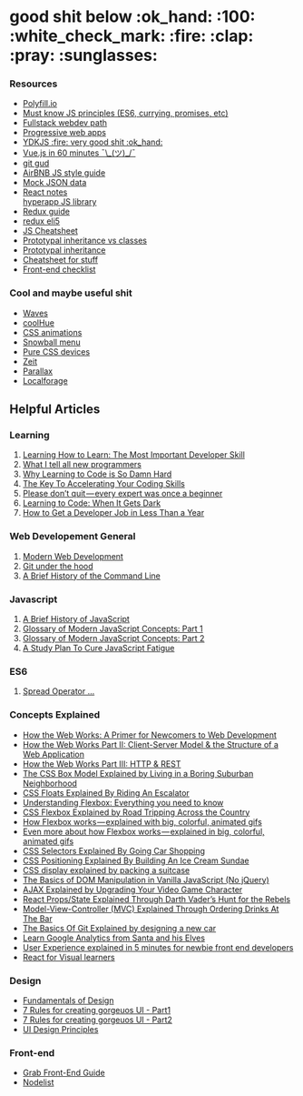 <h1>good shit below :ok_hand: :100: :white_check_mark: :fire: :clap: :pray: :sunglasses:</h1>

<h3>Resources</h3>
<ul>
  <li>
    <a href="https://polyfill.io/v2/docs/">Polyfill.io</a>
  </li>
  <li>
    <a href="https://www.reddit.com/r/webdev/comments/6z359o/must_know_js_principles/?st=J7EG3TA1&sh=5c13e495">Must know JS principles (ES6, currying, promises, etc)</a>
  </li>
  <li>
    <a href="https://github.com/shovanch/fullstack-webdev-path">Fullstack webdev path</a>
  </li>
  <li>
    <a href="https://clockwise.software/blog/progressive-web-apps-the-new-word-in-user-engagement/">Progressive web apps</a>
  </li>
  <li>
    <a href="https://github.com/getify/You-Dont-Know-JS">YDKJS :fire: very good shit :ok_hand:</a>
  </li>
  <li>
    <a href="https://www.youtube.com/watch?v=z6hQqgvGI4Y">Vue.js in 60 minutes ¯\_(ツ)_/¯</a>
  </li>
  <li>
    <a href="http://rogerdudler.github.io/git-guide/">git gud</a>
  </li>
  <li>
    <a href="https://github.com/airbnb/javascript/blob/master/README.md">AirBNB JS style guide</a>
  </li>
  <li>
    <a href="https://jsonplaceholder.typicode.com/">Mock JSON data</a>
  </li>  
  <li>
      <a href="https://docs.google.com/document/d/18fHKCk9fh7_VhKTzDLObNKoTJrzYoIXHfy1_gKj78LY/edit">React notes</a>
    </li
    <li>
      <a href="https://github.com//hyperapp/hyperapp">hyperapp JS library</a>
    </li>
        <li>
      <a href="https://hackernoon.com/a-guide-to-tdd-a-react-redux-todolist-app-part-1-b8a200bb7091">Redux guide</a>
    </li>
    <li>
      <a href="https://www.reddit.com/r/webdev/comments/5h7j6w/reactredux_how_best_to_understand/day443o/?sh=597d4f4b&st=J7S4S4J9">redux eli5</a>
      </li>
      <li>
      <a href="https://github.com/raunofreiberg/modern-js-cheatsheet">JS Cheatsheet</a>
      </li>
      <li>
        <a href="https://medium.com/@TK_CodeBear/prototypal-inheritance-in-javascript-and-how-it-is-different-than-classes-7bfe1626ffdb">Prototypal inheritance vs classes</a>
        </li>
  <li>
    <a href="https://medium.com/javascript-scene/master-the-javascript-interview-what-s-the-difference-between-class-prototypal-inheritance-e4cd0a7562e9">Prototypal inheritance</a>
    </li>
  <li>
    <a href="https://devhints.io/">Cheatsheet for stuff</a>
  </li>
  <li>
    <a href="https://github.com/thedaviddias/Front-End-Checklist/blob/master/README.md">Front-end checklist</a>
  </li>
</ul>
<h3>Cool and maybe useful shit</h3>
<ul>
    <li>
        <a href="https://codepen.io/rstacruz/pen/oxJqNv">Waves</a>
    </li>
    <li>
        <a href="https://webkul.github.io/coolhue/">coolHue</a>
    </li>
    <li>
        <a href="https://daneden.github.io/animate.css/">CSS animations</a>
    </li>
    <li>
        <a href="https://codepen.io/virgilpana/pen/NPzodr">Snowball menu</a>
    </li>
    <li>
        <a href="https://codepen.io/TrevorEyre/full/dvNwqG/">Pure CSS devices</a>
    </li>
    <li>
        <a href="https://zeit.co/">Zeit</a>
    </li>
    <li>
      <a href="https://github.com/dixonandmoe/rellax">Parallax</a>
    </li>    
    <li>
    <a href="https://github.com/localForage/localForage">Localforage</a>
    </li>
</ul>

## Helpful Articles

### Learning
1. [Learning How to Learn: The Most Important Developer Skill](https://medium.freecodecamp.com/learning-how-to-learn-the-most-important-developer-skill-7bf62dfaf67d)
2. [What I tell all new programmers](https://josephg.com/blog/what-i-tell-all-new-programmers/)
3. [Why Learning to Code is So Damn Hard](https://www.vikingcodeschool.com/posts/why-learning-to-code-is-so-damn-hard)
4. [The Key To Accelerating Your Coding Skills](http://blog.thefirehoseproject.com/posts/learn-to-code-and-be-self-reliant/)
5. [Please don’t quit — every expert was once a beginner](https://medium.freecodecamp.com/please-dont-quit-every-expert-was-once-a-beginner-6d8f8933a338)
6. [Learning to Code: When It Gets Dark](https://medium.freecodecamp.com/learning-to-code-when-it-gets-dark-e485edfb58fd)
7. [How to Get a Developer Job in Less Than a Year](https://medium.freecodecamp.com/how-to-get-a-developer-job-in-less-than-a-year-c27bbfe71645)

### Web Developement General
1. [Modern Web Development](https://hackernoon.com/modern-web-development-bf0b2ef0e22e)
2. [Git under the hood](https://medium.freecodecamp.com/git-internals-for-curious-developers-a1e44e7ecafe)
3. [A Brief History of the Command Line](https://medium.freecodecamp.com/the-command-line-1fdbc692b3bf)

### Javascript
1. [A Brief History of JavaScript](https://auth0.com/blog/a-brief-history-of-javascript/)
2. [Glossary of Modern JavaScript Concepts: Part 1](https://auth0.com/blog/glossary-of-modern-javascript-concepts/)
3. [Glossary of Modern JavaScript Concepts: Part 2](https://auth0.com/blog/glossary-of-modern-javascript-concepts-part-2/)
4. [A Study Plan To Cure JavaScript Fatigue](https://medium.freecodecamp.com/a-study-plan-to-cure-javascript-fatigue-8ad3a54f2eb1)

### ES6
1. [Spread Operator ...](https://davidwalsh.name/spread-operator)

### Concepts Explained

* [How the Web Works: A Primer for Newcomers to Web Development ](https://medium.freecodecamp.com/how-the-web-works-a-primer-for-newcomers-to-web-development-or-anyone-really-b4584e63585c)
* [How the Web Works Part II: Client-Server Model & the Structure of a Web Application](https://medium.freecodecamp.com/how-the-web-works-part-ii-client-server-model-the-structure-of-a-web-application-735b4b6d76e3)
* [How the Web Works Part III: HTTP & REST](https://medium.freecodecamp.com/how-the-web-works-part-iii-http-rest-e61bc50fa0a#.h2reqv9ey)
* [The CSS Box Model Explained by Living in a Boring Suburban Neighborhood](https://medium.freecodecamp.com/css-box-model-explained-by-living-in-a-boring-suburban-neighborhood-9a9e692773c1)
* [CSS Floats Explained By Riding An Escalator](https://medium.freecodecamp.com/css-floats-explained-by-riding-an-escalator-57fa55232333)
* [Understanding Flexbox: Everything you need to know](https://medium.freecodecamp.com/understanding-flexbox-everything-you-need-to-know-b4013d4dc9af)
* [CSS Flexbox Explained by Road Tripping Across the Country](https://medium.freecodecamp.com/css-flexbox-explained-by-road-tripping-across-the-country-1217b69c390e)
* [How Flexbox works — explained with big, colorful, animated gifs](https://medium.freecodecamp.com/an-animated-guide-to-flexbox-d280cf6afc35)
* [Even more about how Flexbox works — explained in big, colorful, animated gifs](https://medium.freecodecamp.com/even-more-about-how-flexbox-works-explained-in-big-colorful-animated-gifs-a5a74812b053)
* [CSS Selectors Explained By Going Car Shopping](https://medium.freecodecamp.com/css-selectors-explained-by-going-car-shopping-51a383f6eb4b)
* [CSS Positioning Explained By Building An Ice Cream Sundae](https://medium.freecodecamp.com/css-positioning-explained-by-building-an-ice-cream-sundae-831cb884bfa9)
* [CSS display explained by packing a suitcase](http://www.rtfmanual.io/blocksuitcase.pdf)
* [The Basics of DOM Manipulation in Vanilla JavaScript (No jQuery)](https://www.sitepoint.com/dom-manipulation-vanilla-javascript-no-jquery/)
* [AJAX Explained by Upgrading Your Video Game Character](https://medium.freecodecamp.com/ajax-explained-by-upgrading-your-video-game-character-17d26305163c)
* [React Props/State Explained Through Darth Vader’s Hunt for the Rebels](https://medium.freecodecamp.com/react-props-state-explained-through-darth-vaders-hunt-for-the-rebels-8ee486576492)
* [Model-View-Controller (MVC) Explained Through Ordering Drinks At The Bar](https://medium.freecodecamp.com/model-view-controller-mvc-explained-through-ordering-drinks-at-the-bar-efcba6255053)
* [The Basics Of Git Explained by designing a new car](https://pixelpioneers.co/blog/2017/git-basics-explained-by-designing-a-new-car)
* [Learn Google Analytics from Santa and his Elves](https://medium.freecodecamp.com/learn-google-analytics-from-santa-and-his-elves-59ea82fbd99a)
* [User Experience explained in 5 minutes for newbie front end developers](https://medium.freecodecamp.com/user-experience-explained-in-5-minutes-for-newbie-front-end-developers-1293c1521407)
* [React for Visual learners](https://medium.com/coding-artist/react-js-for-the-visual-learner-chapter-2-what-is-react-and-why-is-it-cool-d1f9bac69a63)

### Design
* [Fundamentals of Design](https://medium.freecodecamp.org/before-you-can-master-design-you-must-first-master-the-fundamentals-1981a2af1fda?ref=quuu)
* [7 Rules for creating gorgeuos UI - Part1](https://medium.com/@erikdkennedy/7-rules-for-creating-gorgeous-ui-part-1-559d4e805cda)
* [7 Rules for creating gorgeuos UI - Part2](https://medium.com/@erikdkennedy/7-rules-for-creating-gorgeous-ui-part-2-430de537ba96)
* [UI Design Principles](https://medium.com/@oymanezzat/ui-design-famous-principles-41269344dd7b)

### Front-end
* [Grab Front-End Guide](https://github.com/grab/front-end-guide/blob/master/README.md)
* [Nodelist](https://medium.com/@devlucky/nodelist-object-is-finally-an-iterator-cc529d6e2490)






